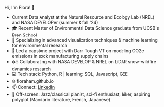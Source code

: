 Hi, I'm Flora! 🌿

- Current Data Analyst at the Natural Resource and Ecology Lab (NREL) and NASA DEVELOPer (summer & fall '24) 
- 🎓 Recent Master of Environmental Data Science graduate from UCSB's Bren School
- 🌱 Specializing in advanced visualization techniques & machine learning for environmental research
- 🧦 Led a capstone project with Darn Tough VT on modeling CO2e emissions in sock manufacturing supply chains
- ❄️🔥 Collaborating with NASA DEVELOP & NREL on LiDAR snow-wildfire dynamics research
- 💻 Tech stack: Python, R | learning: SQL, Javascript, GEE
- 🌐 floraham.github.io
- 📫 Connect: [LinkedIn ](https://www.linkedin.com/in/flora-hamilton-946980122/)
- 🎹 Off-screen: Jazz/classical pianist, sci-fi enthusiast, hiker, aspiring polyglot (Mandarin literature, French, Japanese)
  


